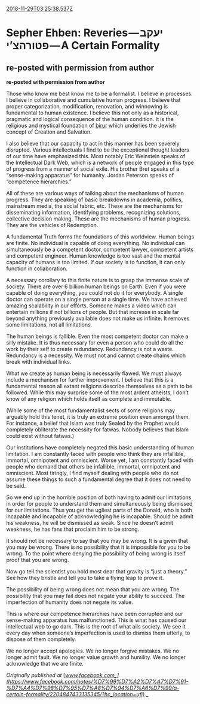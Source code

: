 [2018-11-29T03:25:38.537Z](https://medium.com//@jasonmedland/sepher-ehben-reveries-%D7%99%D7%A2%D7%A7%D7%91-%D7%A4%D7%98%D7%95%D7%A8%D7%94%D7%A6%D7%99-a-certain-formality-ade1154147a)
# Sepher Ehben: Reveries — יעקב פטורהצ’י — A Certain Formality
## re-posted with permission from author
**re-posted with permission from author**

Those who know me best know me to be a formalist. I believe in processes. I believe in collaborative and cumulative human progress. I believe that proper categorization, modification, renovation, and winnowing is fundamental to human existence. I believe this not only as a historical, pragmatic and logical consequence of the human condition. It is the religious and mystical foundation of [birur](https://l.facebook.com/l.php?u=https%3A%2F%2Fen.wikipedia.org%2Fwiki%2FTohu_and_Tikun&h=AT3erqMOl1xe6c67-gNMbXOjDJcZODwUlHZLYCCh9hRQuh1evweDifDW__ZGJGvwENkoe50tJ9bwnvyfOEvjuMUCpNlbQuzg7Hov3_QS5APNbATLF-o0f2ZYrw81pkUA7-bJwQVmBigdayeRvyC_) which underlies the Jewish concept of Creation and Salvation.

I also believe that our capacity to act in this manner has been severely disrupted. Various intellectuals I find to be the exceptional thought leaders of our time have emphasized this. Most notably Eric Weinstein speaks of the Intellectual Dark Web, which is a network of people engaged in this type of progress from a manner of social exile. His brother Bret speaks of a “sense-making apparatus” for humanity. Jordan Peterson speaks of “competence hierarchies.”

All of these are various ways of talking about the mechanisms of human progress. They are speaking of basic breakdowns in academia, politics, mainstream media, the social fabric, etc. These are the mechanisms for disseminating information, identifying problems, recognizing solutions, collective decision making. These are the mechanisms of human progress. They are the vehicles of Redemption.

A fundamental Truth forms the foundations of this worldview. Human beings are finite. No individual is capable of doing everything. No individual can simultaneously be a competent doctor, competent lawyer, competent artists and competent engineer. Human knowledge is too vast and the mental capacity of humans is too limited. If our society is to function, it can only function in collaboration.

A necessary corollary to this finite nature is to grasp the immense scale of society. There are over 6 billion human beings on Earth. Even if you were capable of doing everything, you could not do it for everybody. A single doctor can operate on a single person at a single time. We have achieved amazing scalability in our efforts. Someone makes a video which can entertain millions if not billions of people. But that increase in scale far beyond anything previously available does not make us infinite. It removes some limitations, not all limitations.

The human beings is fallible. Even the most competent doctor can make a silly mistake. It is thus necessary for even a person who could do all the work by their self to create redundancy. Redundancy is not a waste. Redundancy is a necessity. We must not and cannot create chains which break with individual links.

What we create as human being is necessarily flawed. We must always include a mechanism for further improvement. I believe that this is a fundamental reason all extant religions describe themselves as a path to be followed. While this may surprise some of the most ardent atheists, I don’t know of any religion which holds itself as complete and immutable.

(While some of the most fundamentalist sects of some religions may arguably hold this tenet, it is truly an extreme position even amongst them. For instance, a belief that Islam was truly Sealed by the Prophet would completely obliterate the necessity for fatwas. Nobody believes that Islam could exist without fatwas.)

Our institutions have completely negated this basic understanding of human limitation. I am constantly faced with people who think they are infallible, immortal, omnipotent and omniscient. Worse yet, I am constantly faced with people who demand that others be infallible, immortal, omnipotent and omniscient. Most tiringly, I find myself dealing with people who do not assume these things to such a fundamental degree that it does not need to be said.

So we end up in the horrible position of both having to admit our limitations in order for people to understand them and simultaneously being dismissed for our limitations. Thus you get the ugliest parts of the Donald, who is both incapable and incapable of acknowledging he is incapable. Should he admit his weakness, he will be dismissed as weak. Since he doesn’t admit weakness, he has fans that proclaim him to be strong.

It should not be necessary to say that you may be wrong. It is a given that you may be wrong. There is no possibility that it is impossible for you to be wrong. To the point where denying the possibility of being wrong is itself proof that you are wrong.

Now go tell the scientist you hold most dear that gravity is “just a theory.” See how they bristle and tell you to take a flying leap to prove it.

The possibility of being wrong does not mean that you are wrong. The possibility that you may fail does not negate your ability to succeed. The imperfection of humanity does not negate its value.

This is where our competence hierarchies have been corrupted and our sense-making apparatus has malfunctioned. This is what has caused our intellectual web to go dark. This is the root of what ails society. We see it every day when someone’s imperfection is used to dismiss them utterly, to dispose of them completely.

We no longer accept apologies. We no longer forgive mistakes. We no longer admit fault. We no longer value growth and humility. We no longer acknowledge that we are finite.

_Originally published at_ [_www.facebook.com_](https://www.facebook.com/notes/%D7%99%D7%A2%D7%A7%D7%91-%D7%A4%D7%98%D7%95%D7%A8%D7%94%D7%A6%D7%99/a-certain-formality/2204847433135345/?hc_location=ufi)_._
